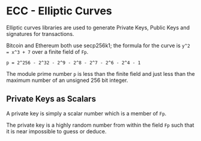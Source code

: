# ECC - Elliptic Curves

Elliptic curves libraries are used to generate Private Keys, Public Keys and signatures for transactions.

Bitcoin and Ethereum both use secp256k1; the formula for the curve is `y^2 = x^3 + 7` over a finite field of `Fp`.

```
p = 2^256 - 2^32 - 2^9 - 2^8 - 2^7 - 2^6 - 2^4 - 1
```

The module prime number `p` is less than the finite field and just less than the maximum number of an unsigned 256 bit integer.

## Private Keys as Scalars

A private key is simply a scalar number which is a member of `Fp`.

The private key is a highly random number from within the field `Fp` such that it is near impossible to guess or deduce.